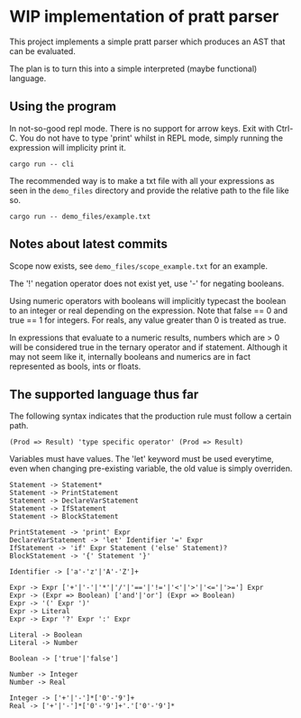 # WIP implementation of pratt parser

This project implements a simple pratt parser which produces an AST
that can be evaluated.

The plan is to turn this into a simple interpreted (maybe functional) language.

## Using the program

In not-so-good repl mode. There is no support for arrow keys. Exit with Ctrl-C.
You do not have to type 'print' whilst in REPL mode, simply running the
expression will implicity print it.
```
cargo run -- cli
```

The recommended way is to make a txt file with all your expressions as seen in
the `demo_files` directory and provide the relative path to the file like so.

```
cargo run -- demo_files/example.txt
```

## Notes about latest commits

Scope now exists, see `demo_files/scope_example.txt` for an example.

The '!' negation operator does not exist yet, use '-' for negating
booleans.

Using numeric operators with booleans will implicitly typecast the boolean to
an integer or real depending on the expression. Note that false == 0 and true
== 1 for integers. For reals, any value greater than 0 is treated as true.


In expressions that evaluate to a numeric results, numbers which are > 0 will
be considered true in the ternary operator and if statement. Although it may
not seem like it, internally booleans and numerics are in fact represented as
bools, ints or floats.


## The supported language thus far

The following syntax indicates that the production rule must follow a certain path.
```
(Prod => Result) 'type specific operator' (Prod => Result)
```

Variables must have values. The 'let' keyword must be used everytime, even when
changing pre-existing variable, the old value is simply overriden.

```
Statement -> Statement*
Statement -> PrintStatement
Statement -> DeclareVarStatement
Statement -> IfStatement
Statement -> BlockStatement

PrintStatement -> 'print' Expr
DeclareVarStatement -> 'let' Identifier '=' Expr 
IfStatement -> 'if' Expr Statement ('else' Statement)?
BlockStatement -> '{' Statement '}'

Identifier -> ['a'-'z'|'A'-'Z']+

Expr -> Expr ['+'|'-'|'*'|'/'|'=='|'!='|'<'|'>'|'<='|'>='] Expr
Expr -> (Expr => Boolean) ['and'|'or'] (Expr => Boolean)
Expr -> '(' Expr ')'
Expr -> Literal
Expr -> Expr '?' Expr ':' Expr

Literal -> Boolean
Literal -> Number

Boolean -> ['true'|'false']

Number -> Integer
Number -> Real

Integer -> ['+'|'-']*['0'-'9']+
Real -> ['+'|'-']*['0'-'9']+'.'['0'-'9']*
```

